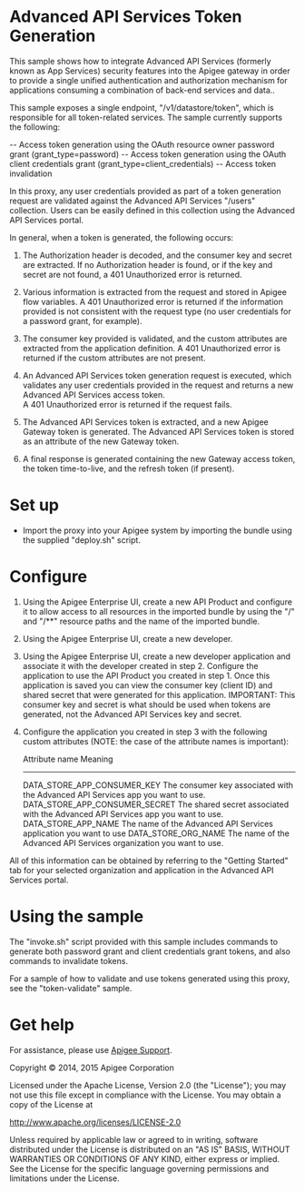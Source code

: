 # Advanced API Services Token Generation

This sample shows how to integrate Advanced API Services (formerly known as App Services) 
security features into the Apigee gateway in order to provide a single unified authentication
and authorization mechanism for applications consuming a combination of back-end services and
data..

This sample exposes a single endpoint, "/v1/datastore/token", which is responsible for all 
token-related services.  The sample currently supports the following:

-- Access token generation using the OAuth resource owner password grant (grant_type=password)
-- Access token generation using the OAuth client credentials grant (grant_type=client_credentials)
-- Access token invalidation

In this proxy, any user credentials provided as part of a token generation request are validated 
against the Advanced API Services "/users" collection.  Users can be easily defined in this 
collection using the Advanced API Services portal.

In general, when a token is generated, the following occurs:

1) The Authorization header is decoded, and the consumer key and secret are extracted.  If no
	Authorization header is found, or if the key and secret are not found, a 401 Unauthorized
	error is returned.
	
2) Various information is extracted from the request and stored in Apigee flow variables.  A
	401 Unauthorized error is returned if the information provided is not consistent with the 
	request type (no user credentials for a password grant, for example).
	
3) The consumer key provided is validated, and the custom attributes are extracted from the
	application definition.  A 401 Unauthorized error is returned if the custom attributes 
	are not present.
	
4) An Advanced API Services token generation request is executed, which validates any user
	credentials provided in the request and returns a new Advanced API Services access token.  
	A 401 Unauthorized error is returned if the request fails.

5) The Advanced API Services token is extracted, and a new Apigee Gateway token is generated.
	The Advanced API Services token is stored as an attribute of the new Gateway token.
	
6) A final response is generated containing the new Gateway access token, the token time-to-live,
	and the refresh token (if present).

# Set up

* Import the proxy into your Apigee system by importing the bundle using the supplied "deploy.sh" 
script.

# Configure 

1. Using the Apigee Enterprise UI, create a new API Product and configure it to allow access to
	all resources in the imported bundle by using the "/" and "/**" resource paths and the name of
	the imported bundle.
	
2. Using the Apigee Enterprise UI, create a new developer.

3. Using the Apigee Enterprise UI, create a new developer application and associate it with the 
	developer created in step 2.  Configure the application to use the API Product you created in
	step 1.  Once this application is saved you can view the consumer key (client ID) and shared 
	secret that were generated for this application.  IMPORTANT: This consumer key and secret is 
	what should be used when tokens are generated, not the Advanced API Services key and secret.
	
4. Configure the application you created in step 3 with the following custom attributes (NOTE: 
	the case of the attribute names is important):

	Attribute name					Meaning	
	----------------------------	-----------------------------------------------
	DATA_STORE_APP_CONSUMER_KEY		The consumer key associated with the Advanced API Services
									app you want to use.
	DATA_STORE_APP_CONSUMER_SECRET	The shared secret associated with the Advanced API Services
									app you want to use.
	DATA_STORE_APP_NAME				The name of the Advanced API Services application you want
									to use
	DATA_STORE_ORG_NAME				The name of the Advanced API Services organization you want
									to use.

All of this information can be obtained by referring to the "Getting Started" tab for your 
selected organization and application in the Advanced API Services portal.

# Using the sample

The "invoke.sh" script provided with this sample includes commands to generate both password grant
and client credentials grant tokens, and also commands to invalidate tokens.

For a sample of how to validate and use tokens generated using this proxy, see the "token-validate"
sample.


# Get help

For assistance, please use [Apigee Support](https://community.apigee.com/content/apigee-customer-support).

Copyright © 2014, 2015 Apigee Corporation

Licensed under the Apache License, Version 2.0 (the "License"); you may not use
this file except in compliance with the License. You may obtain a copy
of the License at

http://www.apache.org/licenses/LICENSE-2.0

Unless required by applicable law or agreed to in writing, software
distributed under the License is distributed on an "AS IS" BASIS,
WITHOUT WARRANTIES OR CONDITIONS OF ANY KIND, either express or implied.
See the License for the specific language governing permissions and
limitations under the License.
